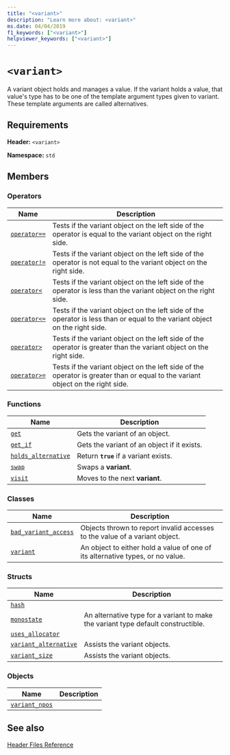```yaml
---
title: "<variant>"
description: "Learn more about: <variant>"
ms.date: 04/04/2019
f1_keywords: ["<variant>"]
helpviewer_keywords: ["<variant>"]
---
```

# `<variant>`

A variant object holds and manages a value. If the variant holds a value, that value's type has to be one of the template argument types given to variant. These template arguments are called alternatives.

## Requirements

**Header:** `<variant>`

**Namespace:** `std`

## Members

### Operators

|Name|Description|
|-|-|
|[`operator==`](../standard-library/variant-operators.md#op_eq_eq)|Tests if the variant object on the left side of the operator is equal to the variant object on the right side.|
|[`operator!=`](../standard-library/variant-operators.md#op_neq)|Tests if the variant object on the left side of the operator is not equal to the variant object on the right side.|
|[`operator<`](../standard-library/variant-operators.md#op_lt)|Tests if the variant object on the left side of the operator is less than the variant object on the right side.|
|[`operator<=`](../standard-library/variant-operators.md#op_lt_eq)|Tests if the variant object on the left side of the operator is less than or equal to the variant object on the right side.|
|[`operator>`](../standard-library/variant-operators.md#op_gt)|Tests if the variant object on the left side of the operator is greater than the variant object on the right side.|
|[`operator>=`](../standard-library/variant-operators.md#op_gt_eq)|Tests if the variant object on the left side of the operator is greater than or equal to the variant object on the right side.|

### Functions

|Name|Description|
|-|-|
|[`get`](../standard-library/variant-functions.md#get)|Gets the variant of an object.|
|[`get_if`](../standard-library/variant-functions.md#get_if)|Gets the variant of an object if it exists.|
|[`holds_alternative`](../standard-library/variant-functions.md#holds_alternative)|Return **`true`** if a variant exists.|
|[`swap`](../standard-library/variant-functions.md#swap)|Swaps a **variant**.|
|[`visit`](../standard-library/variant-functions.md#visit)|Moves to the next **variant**.|

### Classes

|Name|Description|
|-|-|
|[`bad_variant_access`](../standard-library/bad-variant-access-class.md)|Objects thrown to report invalid accesses to the value of a variant object.|
|[`variant`](../standard-library/variant.md)|An object to either hold a value of one of its alternative types, or no value.|

### Structs

|Name|Description|
|-|-|
|[`hash`](../standard-library/hash-structure.md)||
|[`monostate`](../standard-library/monostate-structure.md)|An alternative type for a variant to make the variant type default constructible.|
|[`uses_allocator`](../standard-library/uses-allocator-structure.md)||
|[`variant_alternative`](../standard-library/variant-alternative-structure.md)|Assists the variant objects.|
|[`variant_size`](../standard-library/variant-size-structure.md)|Assists the variant objects.|

### Objects

|Name|Description|
|-|-|
|[`variant_npos`](../standard-library/variant-functions.md#variant_npos)||

## See also

[Header Files Reference](../standard-library/cpp-standard-library-header-files.md)
